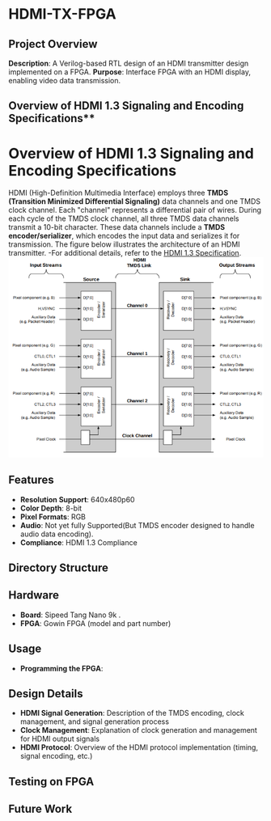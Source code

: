 # HDMI-TX-FPGA
## Project Overview
**Description**: A Verilog-based RTL design of an HDMI transmitter design implemented on a  FPGA.
**Purpose**: Interface FPGA with an HDMI display, enabling video data transmission.
## Overview of HDMI 1.3 Signaling and Encoding Specifications**
# **Overview of HDMI 1.3 Signaling and Encoding Specifications**

HDMI (High-Definition Multimedia Interface) employs three **TMDS (Transition Minimized Differential Signaling)** data channels and one TMDS clock channel. Each "channel" represents a differential pair of wires. During each cycle of the TMDS clock channel, all three TMDS data channels transmit a 10-bit character. These data channels include a **TMDS encoder/serializer**, which encodes the input data and serializes it for transmission. The figure below illustrates the architecture of an HDMI transmitter.
-For additional details, refer to the [HDMI 1.3 Specification](https://www.hdmi.org/specifications/hdmi1_3).
![HDMI Transmitter link architecture.](./Docs/hdmi_architecture_overview.png)





## Features
- **Resolution Support**: 640x480p60
- **Color Depth**: 8-bit
- **Pixel Formats**: RGB
- **Audio**: Not yet fully Supported(But TMDS encoder designed to handle  audio data encoding).
- **Compliance**: HDMI 1.3 Compliance
## Directory Structure

## Hardware
- **Board**: Sipeed Tang Nano 9k .
- **FPGA**: Gowin FPGA (model and part number)
## Usage
- **Programming the FPGA**:
## Design Details
- **HDMI Signal Generation**: Description of the TMDS encoding, clock management, and signal generation process
- **Clock Management**: Explanation of clock generation and management for HDMI output signals
- **HDMI Protocol**: Overview of the HDMI protocol implementation (timing, signal encoding, etc.)
## Testing on FPGA
## Future Work
